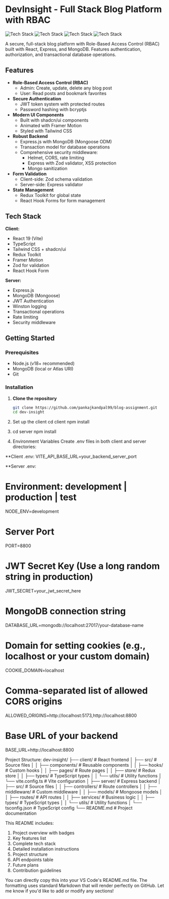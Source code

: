 # DevInsight - Full Stack Blog Platform with RBAC

![Tech Stack](https://img.shields.io/badge/React-19-blue) ![Tech Stack](https://img.shields.io/badge/TypeScript-5.7-blue) ![Tech Stack](https://img.shields.io/badge/Express-4.21-green) ![Tech Stack](https://img.shields.io/badge/MongoDB-8.13-green)

A secure, full-stack blog platform with Role-Based Access Control (RBAC) built with React, Express, and MongoDB. Features authentication, authorization, and transactional database operations.

## Features

- **Role-Based Access Control (RBAC)**
  - Admin: Create, update, delete any blog post
  - User: Read posts and bookmark favorites
- **Secure Authentication**
  - JWT token system with protected routes
  - Password hashing with bcryptjs
- **Modern UI Components**
  - Built with shadcn/ui components
  - Animated with Framer Motion
  - Styled with Tailwind CSS
- **Robust Backend**
  - Express.js with MongoDB (Mongoose ODM)
  - Transaction model for database operations
  - Comprehensive security middleware:
    - Helmet, CORS, rate limiting
    - Express with Zod validator, XSS protection
    - Mongo sanitization
- **Form Validation**
  - Client-side: Zod schema validation
  - Server-side: Express validator
- **State Management**
  - Redux Toolkit for global state
  - React Hook Forms for form management

## Tech Stack

**Client:**

- React 19 (Vite)
- TypeScript
- Tailwind CSS + shadcn/ui
- Redux Toolkit
- Framer Motion
- Zod for validation
- React Hook Form

**Server:**

- Express.js
- MongoDB (Mongoose)
- JWT Authentication
- Winston logging
- Transactional operations
- Rate limiting
- Security middleware

## Getting Started

### Prerequisites

- Node.js (v18+ recommended)
- MongoDB (local or Atlas URI)
- Git

### Installation

1. **Clone the repository**

   ```bash
   git clone https://github.com/pankajkandpal99/blog-assignment.git
   cd dev-insight
   ```

2. Set up the client
cd client
npm install

3. cd server
npm install

4. Environment Variables
Create .env files in both client and server directories:

**Client .env:
VITE_API_BASE_URL=your_backend_server_port

**Server .env:
# Environment: development | production | test
NODE_ENV=development

# Server Port
PORT=8800

# JWT Secret Key (Use a long random string in production)
JWT_SECRET=your_jwt_secret_here

# MongoDB connection string
DATABASE_URL=mongodb://localhost:27017/your-database-name

# Domain for setting cookies (e.g., localhost or your custom domain)
COOKIE_DOMAIN=localhost

# Comma-separated list of allowed CORS origins
ALLOWED_ORIGINS=http://localhost:5173,http://localhost:8800

# Base URL of your backend
BASE_URL=http://localhost:8800

Project Structure:
dev-insight/
├── client/                   # React frontend
│   ├── src/                  # Source files
│   │   ├── components/       # Reusable components
│   │   ├── hooks/            # Custom hooks
│   │   ├── pages/            # Route pages
│   │   ├── store/            # Redux store
│   │   ├── types/            # TypeScript types
│   │   └── utils/            # Utility functions
│   └── vite.config.ts        # Vite configuration
│
├── server/                   # Express backend
│   ├── src/                  # Source files
│   │   ├── controllers/      # Route controllers
│   │   ├── middleware/       # Custom middleware
│   │   ├── models/           # Mongoose models
│   │   ├── routes/           # API routes
│   │   ├── services/         # Business logic
│   │   ├── types/            # TypeScript types
│   │   └── utils/            # Utility functions
│   └── tsconfig.json         # TypeScript config
└── README.md                 # Project documentation

This README includes:

1. Project overview with badges
2. Key features list
3. Complete tech stack
4. Detailed installation instructions
5. Project structure
6. API endpoints table
7. Future plans
8. Contribution guidelines

You can directly copy this into your VS Code's README.md file. The formatting uses standard Markdown that will render perfectly on GitHub. Let me know if you'd like to add or modify any sections!